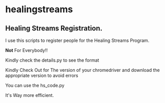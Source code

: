 # healingstreams
<h2>Healing Streams Registration.</h2>
<p>I use this scripts to register people for the Healing Streams Program.</p>
<p><b>Not</b> For Everybody!! </p>

<p>Kindly check the details.py to see the format</p>

<p>Kindly Check Out for The version of your chromedriver and download the appropriate
version to avoid errors</p>


<p>You can use the hs_code.py</p>
<p>It's Way more efficient.</p>

